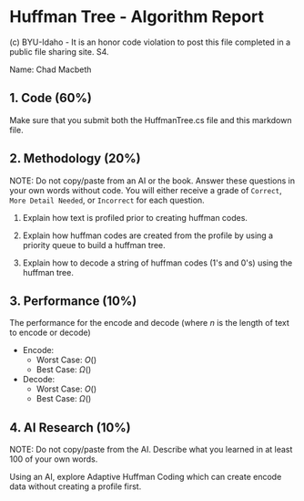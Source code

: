 # Huffman Tree - Algorithm Report

(c) BYU-Idaho - It is an honor code violation to post this file completed in a public file sharing site. S4.

Name: Chad Macbeth

## 1. Code (60%)

Make sure that you submit both the HuffmanTree.cs file and this markdown file.

## 2. Methodology (20%)

NOTE: Do not copy/paste from an AI or the book.  Answer these questions in your own words without code.  You will either receive a grade of `Correct`, `More Detail Needed`, or `Incorrect` for each question.

1. Explain how text is profiled prior to creating huffman codes.

2. Explain how huffman codes are created from the profile by using a priority queue to build a huffman tree.

3. Explain how to decode a string of huffman codes (1's and 0's) using the huffman tree.

## 3. Performance (10%)

The performance for the encode and decode (where $n$ is the length of text to encode or decode)

* Encode:
    * Worst Case: $O()$
    * Best Case: $\Omega()$
* Decode:
    * Worst Case: $O()$
    * Best Case: $\Omega()$

## 4. AI Research (10%)

NOTE: Do not copy/paste from the AI.  Describe what you learned in at least 100 of your own words.

Using an AI, explore Adaptive Huffman Coding which can create encode data without creating a profile first.

